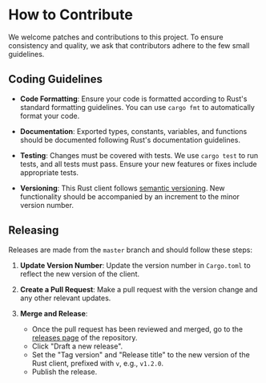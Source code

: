 # How to Contribute

We welcome patches and contributions to this project. To ensure consistency and quality, we ask that contributors adhere to the few small guidelines.

## Coding Guidelines

- **Code Formatting**: Ensure your code is formatted according to Rust's standard formatting guidelines. You can use `cargo fmt` to automatically format your code.

- **Documentation**: Exported types, constants, variables, and functions should be documented following Rust's documentation guidelines.

- **Testing**: Changes must be covered with tests. We use `cargo test` to run tests, and all tests must pass. Ensure your new features or fixes include appropriate tests.

- **Versioning**: This Rust client follows [semantic versioning](https://semver.org/). New functionality should be accompanied by an increment to the minor version number.

## Releasing

Releases are made from the `master` branch and should follow these steps:

1. **Update Version Number**: Update the version number in `Cargo.toml` to reflect the new version of the client.

2. **Create a Pull Request**: Make a pull request with the version change and any other relevant updates.

3. **Merge and Release**:
    - Once the pull request has been reviewed and merged, go to the [releases page](https://github.com/janos/casbsb-rs/releases) of the repository.
    - Click "Draft a new release".
    - Set the "Tag version" and "Release title" to the new version of the Rust client, prefixed with `v`, e.g., `v1.2.0`.
    - Publish the release.
